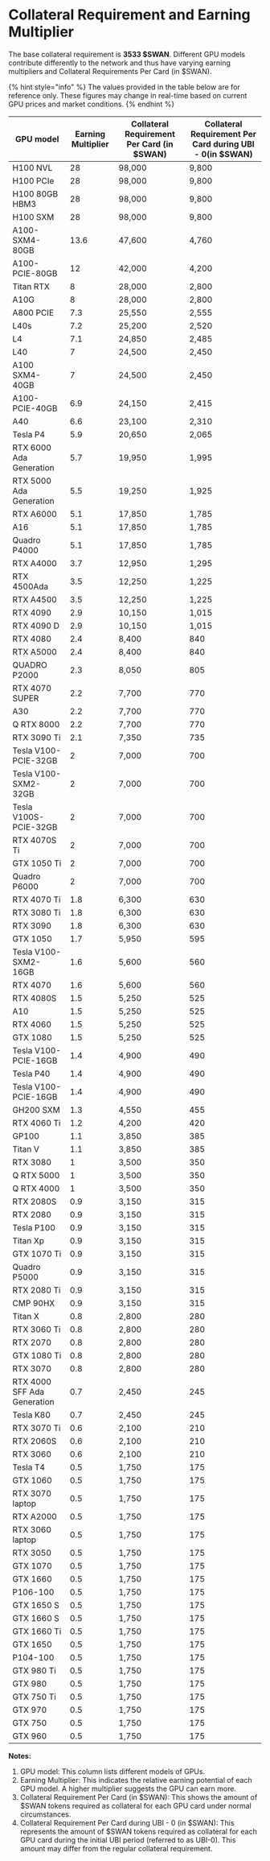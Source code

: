 # Collateral Requirement and Earning Multiplier

The base collateral requirement is **3533 $SWAN**. Different GPU models contribute differently to the network and thus have varying earning multipliers and Collateral Requirements Per Card (in $SWAN).&#x20;

{% hint style="info" %}
The values provided in the table below are for reference only. These figures may change in real-time based on current GPU prices and market conditions.
{% endhint %}

| **GPU model**               | **Earning Multiplier** | **Collateral Requirement Per Card (in $SWAN)** | **Collateral Requirement Per Card during UBI - 0(in $SWAN)** |
| --------------------------- | ---------------------- | ---------------------------------------------- | ------------------------------------------------------------ |
| H100 NVL                    | 28                     | 98,000                                         | 9,800                                                        |
| H100 PCIe                   | 28                     | 98,000                                         | 9,800                                                        |
| H100 80GB HBM3              | 28                     | 98,000                                         | 9,800                                                        |
| H100 SXM                    | 28                     | 98,000                                         | 9,800                                                        |
| A100-SXM4-80GB              | 13.6                   | 47,600                                         | 4,760                                                        |
| A100-PCIE-80GB              | 12                     | 42,000                                         | 4,200                                                        |
| Titan RTX                   | 8                      | 28,000                                         | 2,800                                                        |
| A10G                        | 8                      | 28,000                                         | 2,800                                                        |
| A800 PCIE                   | 7.3                    | 25,550                                         | 2,555                                                        |
| L40s                        | 7.2                    | 25,200                                         | 2,520                                                        |
| L4                          | 7.1                    | 24,850                                         | 2,485                                                        |
| L40                         | 7                      | 24,500                                         | 2,450                                                        |
| A100 SXM4-40GB              | 7                      | 24,500                                         | 2,450                                                        |
| A100-PCIE-40GB              | 6.9                    | 24,150                                         | 2,415                                                        |
| A40                         | 6.6                    | 23,100                                         | 2,310                                                        |
| Tesla P4                    | 5.9                    | 20,650                                         | 2,065                                                        |
| RTX 6000 Ada Generation     | 5.7                    | 19,950                                         | 1,995                                                        |
| RTX 5000 Ada Generation     | 5.5                    | 19,250                                         | 1,925                                                        |
| RTX A6000                   | 5.1                    | 17,850                                         | 1,785                                                        |
| A16                         | 5.1                    | 17,850                                         | 1,785                                                        |
| Quadro P4000                | 5.1                    | 17,850                                         | 1,785                                                        |
| RTX A4000                   | 3.7                    | 12,950                                         | 1,295                                                        |
| RTX 4500Ada                 | 3.5                    | 12,250                                         | 1,225                                                        |
| RTX A4500                   | 3.5                    | 12,250                                         | 1,225                                                        |
| RTX 4090                    | 2.9                    | 10,150                                         | 1,015                                                        |
| RTX 4090 D                  | 2.9                    | 10,150                                         | 1,015                                                        |
| RTX 4080                    | 2.4                    | 8,400                                          | 840                                                          |
| RTX A5000                   | 2.4                    | 8,400                                          | 840                                                          |
| QUADRO P2000                | 2.3                    | 8,050                                          | 805                                                          |
| RTX 4070 SUPER              | 2.2                    | 7,700                                          | 770                                                          |
| A30                         | 2.2                    | 7,700                                          | 770                                                          |
| Q RTX 8000                  | 2.2                    | 7,700                                          | 770                                                          |
| RTX 3090 Ti                 | 2.1                    | 7,350                                          | 735                                                          |
| Tesla V100-PCIE-32GB        | 2                      | 7,000                                          | 700                                                          |
| Tesla V100-SXM2-32GB        | 2                      | 7,000                                          | 700                                                          |
| Tesla V100S-PCIE-32GB       | 2                      | 7,000                                          | 700                                                          |
| RTX 4070S Ti                | 2                      | 7,000                                          | 700                                                          |
| GTX 1050 Ti                 | 2                      | 7,000                                          | 700                                                          |
| Quadro P6000                | 2                      | 7,000                                          | 700                                                          |
| RTX 4070 Ti                 | 1.8                    | 6,300                                          | 630                                                          |
| RTX 3080 Ti                 | 1.8                    | 6,300                                          | 630                                                          |
| RTX 3090                    | 1.8                    | 6,300                                          | 630                                                          |
| GTX 1050                    | 1.7                    | 5,950                                          | 595                                                          |
| Tesla V100-SXM2-16GB        | 1.6                    | 5,600                                          | 560                                                          |
| RTX 4070                    | 1.6                    | 5,600                                          | 560                                                          |
| RTX 4080S                   | 1.5                    | 5,250                                          | 525                                                          |
| A10                         | 1.5                    | 5,250                                          | 525                                                          |
| RTX 4060                    | 1.5                    | 5,250                                          | 525                                                          |
| GTX 1080                    | 1.5                    | 5,250                                          | 525                                                          |
| Tesla V100-PCIE-16GB        | 1.4                    | 4,900                                          | 490                                                          |
| Tesla P40                   | 1.4                    | 4,900                                          | 490                                                          |
| Tesla V100-PCIE-16GB        | 1.4                    | 4,900                                          | 490                                                          |
| GH200 SXM                   | 1.3                    | 4,550                                          | 455                                                          |
| RTX 4060 Ti                 | 1.2                    | 4,200                                          | 420                                                          |
| GP100                       | 1.1                    | 3,850                                          | 385                                                          |
| Titan V                     | 1.1                    | 3,850                                          | 385                                                          |
| RTX 3080                    | 1                      | 3,500                                          | 350                                                          |
| Q RTX 5000                  | 1                      | 3,500                                          | 350                                                          |
| Q RTX 4000                  | 1                      | 3,500                                          | 350                                                          |
| RTX 2080S                   | 0.9                    | 3,150                                          | 315                                                          |
| RTX 2080                    | 0.9                    | 3,150                                          | 315                                                          |
| Tesla P100                  | 0.9                    | 3,150                                          | 315                                                          |
| Titan Xp                    | 0.9                    | 3,150                                          | 315                                                          |
| GTX 1070 Ti                 | 0.9                    | 3,150                                          | 315                                                          |
| Quadro P5000                | 0.9                    | 3,150                                          | 315                                                          |
| RTX 2080 Ti                 | 0.9                    | 3,150                                          | 315                                                          |
| CMP 90HX                    | 0.9                    | 3,150                                          | 315                                                          |
| Titan X                     | 0.8                    | 2,800                                          | 280                                                          |
| RTX 3060 Ti                 | 0.8                    | 2,800                                          | 280                                                          |
| RTX 2070                    | 0.8                    | 2,800                                          | 280                                                          |
| GTX 1080 Ti                 | 0.8                    | 2,800                                          | 280                                                          |
| RTX 3070                    | 0.8                    | 2,800                                          | 280                                                          |
| RTX 4000 SFF Ada Generation | 0.7                    | 2,450                                          | 245                                                          |
| Tesla K80                   | 0.7                    | 2,450                                          | 245                                                          |
| RTX 3070 Ti                 | 0.6                    | 2,100                                          | 210                                                          |
| RTX 2060S                   | 0.6                    | 2,100                                          | 210                                                          |
| RTX 3060                    | 0.6                    | 2,100                                          | 210                                                          |
| Tesla T4                    | 0.5                    | 1,750                                          | 175                                                          |
| GTX 1060                    | 0.5                    | 1,750                                          | 175                                                          |
| RTX 3070 laptop             | 0.5                    | 1,750                                          | 175                                                          |
| RTX A2000                   | 0.5                    | 1,750                                          | 175                                                          |
| RTX 3060 laptop             | 0.5                    | 1,750                                          | 175                                                          |
| RTX 3050                    | 0.5                    | 1,750                                          | 175                                                          |
| GTX 1070                    | 0.5                    | 1,750                                          | 175                                                          |
| GTX 1660                    | 0.5                    | 1,750                                          | 175                                                          |
| P106-100                    | 0.5                    | 1,750                                          | 175                                                          |
| GTX 1650 S                  | 0.5                    | 1,750                                          | 175                                                          |
| GTX 1660 S                  | 0.5                    | 1,750                                          | 175                                                          |
| GTX 1660 Ti                 | 0.5                    | 1,750                                          | 175                                                          |
| GTX 1650                    | 0.5                    | 1,750                                          | 175                                                          |
| P104-100                    | 0.5                    | 1,750                                          | 175                                                          |
| GTX 980 Ti                  | 0.5                    | 1,750                                          | 175                                                          |
| GTX 980                     | 0.5                    | 1,750                                          | 175                                                          |
| GTX 750 Ti                  | 0.5                    | 1,750                                          | 175                                                          |
| GTX 970                     | 0.5                    | 1,750                                          | 175                                                          |
| GTX 750                     | 0.5                    | 1,750                                          | 175                                                          |
| GTX 960                     | 0.5                    | 1,750                                          | 175                                                          |

**Notes:**

1. GPU model: This column lists different models of GPUs.
2. Earning Multiplier: This indicates the relative earning potential of each GPU model. A higher multiplier suggests the GPU can earn more.
3. Collateral Requirement Per Card (in $SWAN): This shows the amount of $SWAN tokens required as collateral for each GPU card under normal circumstances.
4. Collateral Requirement Per Card during UBI - 0 (in $SWAN): This represents the amount of $SWAN tokens required as collateral for each GPU card during the initial UBI period (referred to as UBI-0). This amount may differ from the regular collateral requirement.
